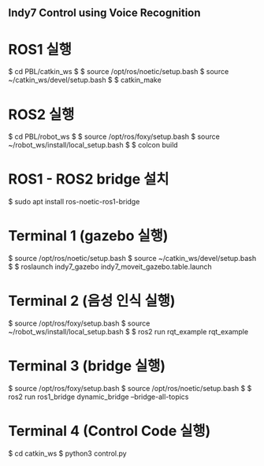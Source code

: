 ## Indy7 Control using Voice Recognition

# ROS1 실행
$ cd PBL/catkin_ws
$ 
$ source /opt/ros/noetic/setup.bash
$ source ~/catkin_ws/devel/setup.bash
$
$ catkin_make

# ROS2 실행
$ cd PBL/robot_ws
$ 
$ source /opt/ros/foxy/setup.bash
$ source ~/robot_ws/install/local_setup.bash
$
$ colcon build

# ROS1 - ROS2 bridge 설치
$ sudo apt install ros-noetic-ros1-bridge

# Terminal 1 (gazebo 실행)
$ source /opt/ros/noetic/setup.bash
$ source ~/catkin_ws/devel/setup.bash
$
$ roslaunch indy7_gazebo indy7_moveit_gazebo.table.launch

# Terminal 2 (음성 인식 실행)
$ source /opt/ros/foxy/setup.bash
$ source ~/robot_ws/install/local_setup.bash
$
$ ros2 run rqt_example rqt_example

# Terminal 3 (bridge 실행)
$ source /opt/ros/foxy/setup.bash
$ source /opt/ros/noetic/setup.bash
$
$ ros2 run ros1_bridge dynamic_bridge –bridge-all-topics 

# Terminal 4 (Control Code 실행)
$ cd catkin_ws
$ python3 control.py
